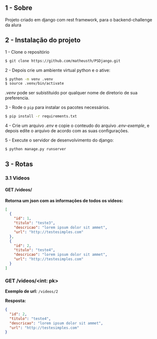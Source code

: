 ## 1 - Sobre

Projeto criado em django com rest framework, para o backend-challenge da alura

## 2 - Instalação do projeto

1 - Clone o repositório

```bash
$ git clone https://github.com/matheusth/PSDjango.git
```

2 - Depois crie um ambiente virtual python e o ative:

```bash
$ python -m venv .venv
$ source .venv/bin/activate
```

*.venv* pode ser subistituido por qualquer nome de diretorio de sua preferencia.

3 - Rode o `pip` para instalar os pacotes necessários.

```bash
$ pip install -r requirements.txt
```

4 - Crie um arquivo *.env* e copie o conteudo do arquivo *.env-exemple*, e depois edite o arquivo de acordo com as suas
configurações.

5 - Execute o servidor de desenvolvimento do django:

```bash
$ python manage.py runserver
```

## 3 - Rotas

### 3.1 Videos

#### GET /videos/

**Retorna um json com as informações de todos os videos:**

```json
[
  {
    "id": 1,
    "titulo": "teste3",
    "descricao": "lorem ipsum dolor sit ammet",
    "url": "http://testesimples.com"
  },
  {
    "id": 2,
    "titulo": "teste4",
    "descricao": "lorem ipsum dolor sit ammet",
    "url": "http://testesimples.com"
  }
]
```

### GET /videos/<int: pk>

**Exemplo de url:** `/videos/2`

**Resposta:**

```json
{
  "id": 2,
  "titulo": "teste4",
  "descricao": "lorem ipsum dolor sit ammet",
  "url": "http://testesimples.com"
}
```
